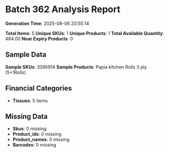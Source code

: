 # Batch 362 Analysis Report

**Generation Time**: 2025-08-06 20:55:14

**Total Items**: 5
**Unique SKUs**: 1
**Unique Products**: 1
**Total Available Quantity**: 484.00
**Near Expiry Products**: 0

## Sample Data
**Sample SKUs**: 3395914
**Sample Products**: Papia kitchen Rolls 3 ply (5+1Rolls)

## Financial Categories
- **Tissues**: 5 items

## Missing Data
- **Skus**: 0 missing
- **Product_ids**: 0 missing
- **Product_names**: 0 missing
- **Barcodes**: 0 missing
